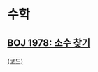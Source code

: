 # 수학

## [BOJ 1978: 소수 찾기](https://www.acmicpc.net/problem/1978)
[(코드)](https://github.com/DJ-archive/Algorithm-DataStructure/blob/main/0minyoung0/algorithm/18_수학/Boj1978.java)